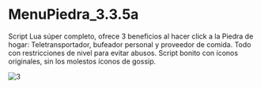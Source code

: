 # MenuPiedra_3.3.5a
Script Lua súper completo, ofrece 3 beneficios al hacer click a la Piedra de hogar: Teletransportador, bufeador personal y proveedor de comida. Todo con restricciones de nivel para evitar abusos. Script bonito con íconos originales, sin los molestos íconos de gossip.

![3](https://user-images.githubusercontent.com/71854140/184985688-3c9ae268-5b06-4d5d-a84e-7d866312076f.jpg)
